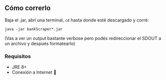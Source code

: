## Cómo correrlo

Baja el .jar, abrí una terminal, `cd` hasta donde esté descargado y corré:

`java -jar bankScraper*.jar`

(Vas a ver un output bastante verbose pero podés redireccionar el SDOUT a un archivo y después formatearlo)

### Requisitos
* JRE 8+
* Conexión a Internet :grimacing:
